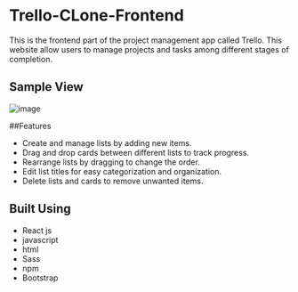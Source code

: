 ﻿# Trello-CLone-Frontend
This is the frontend part of the project management app called Trello. This website allow users to manage projects and tasks among different stages of completion.

## Sample View
![image](https://github.com/user-attachments/assets/ca4996bc-2e89-483b-a8da-2f9eccce46cc)

##Features
 * Create and manage lists by adding new items.
 * Drag and drop cards between different lists to track progress.
 * Rearrange lists by dragging to change the order.
 * Edit list titles for easy categorization and organization.
 * Delete lists and cards to remove unwanted items.

## Built Using
 * React js
 * javascript
 * html
 * Sass
 * npm
 * Bootstrap
